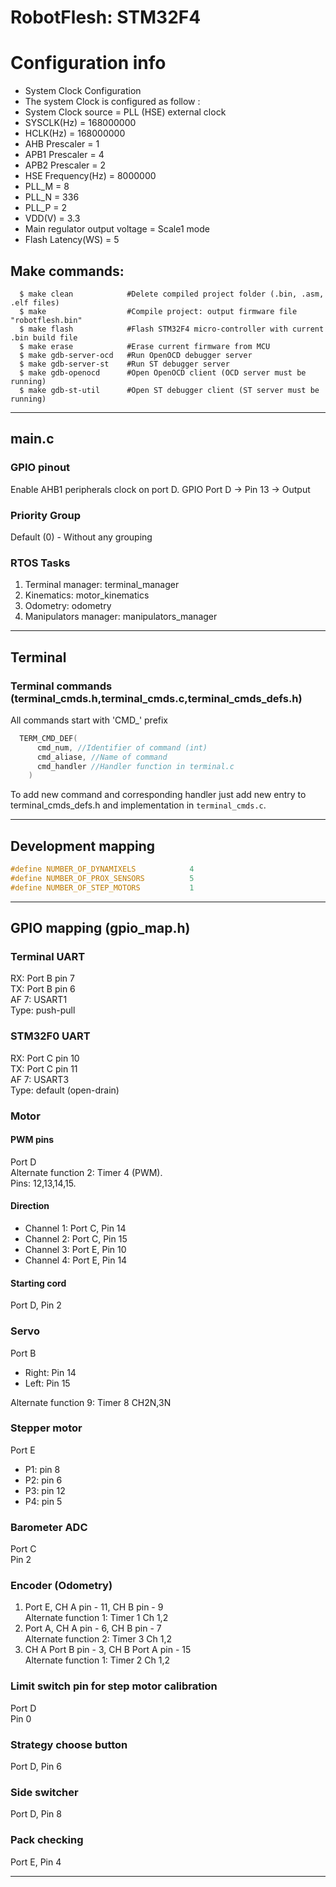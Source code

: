 RobotFlesh: STM32F4
=======

# Configuration info
  + System Clock Configuration
  + The system Clock is configured as follow :
  + System Clock source            = PLL (HSE) external clock
  + SYSCLK(Hz)                     = 168000000
  + HCLK(Hz)                       = 168000000
  + AHB Prescaler                  = 1
  + APB1 Prescaler                 = 4
  + APB2 Prescaler                 = 2
  + HSE Frequency(Hz)              = 8000000
  + PLL_M                          = 8
  + PLL_N                          = 336
  + PLL_P                          = 2
  + VDD(V)                         = 3.3
  + Main regulator output voltage  = Scale1 mode
  + Flash Latency(WS)              = 5

## Make commands:
```shell
  $ make clean            #Delete compiled project folder (.bin, .asm, .elf files)
  $ make                  #Compile project: output firmware file "robotflesh.bin"
  $ make flash            #Flash STM32F4 micro-controller with current .bin build file
  $ make erase            #Erase current firmware from MCU
  $ make gdb-server-ocd   #Run OpenOCD debugger server
  $ make gdb-server-st    #Run ST debugger server
  $ make gdb-openocd      #Open OpenOCD client (OCD server must be running)
  $ make gdb-st-util      #Open ST debugger client (ST server must be running)
```

---

## main.c

### GPIO pinout
  Enable AHB1 peripherals clock on port D.
  GPIO Port D -> Pin 13 -> Output

### Priority Group
  Default (0) - Without any grouping

### RTOS Tasks
  1. Terminal manager: terminal_manager
  2. Kinematics: motor_kinematics
  3. Odometry: odometry
  4. Manipulators manager: manipulators_manager

---

## Terminal
### Terminal commands (terminal_cmds.h,terminal_cmds.c,terminal_cmds_defs.h)
All commands start with 'CMD_' prefix

```c
  TERM_CMD_DEF(
      cmd_num, //Identifier of command (int)
      cmd_aliase, //Name of command
      cmd_handler //Handler function in terminal.c
    )
```

To add new command and corresponding handler just
add new entry to terminal_cmds_defs.h and implementation in `terminal_cmds.c`.

---

## Development mapping
```c
#define NUMBER_OF_DYNAMIXELS            4
#define NUMBER_OF_PROX_SENSORS          5
#define NUMBER_OF_STEP_MOTORS           1

```

---

## GPIO mapping (gpio_map.h)
### Terminal UART
  RX: Port B pin 7<br />
  TX: Port B pin 6<br />
  AF 7: USART1<br />
  Type: push-pull

### STM32F0 UART
  RX: Port C pin 10<br />
  TX: Port C pin 11<br />
  AF 7: USART3<br />
  Type: default (open-drain)

### Motor
#### PWM pins
Port D<br /> Alternate function 2: Timer 4 (PWM).<br />
Pins: 12,13,14,15.

#### Direction
  + Channel 1: Port C, Pin 14
  + Channel 2: Port C, Pin 15
  + Channel 3: Port E, Pin 10
  + Channel 4: Port E, Pin 14

#### Starting cord
  Port D, Pin 2

### Servo
Port B

  + Right: Pin 14
  + Left: Pin 15

Alternate function 9: Timer 8 CH2N,3N

### Stepper motor
Port E

  + P1: pin 8
  + P2: pin 6
  + P3: pin 12
  + P4: pin 5

### Barometer ADC
Port C<br />
Pin 2

### Encoder (Odometry)
1. Port E, CH A pin - 11, CH B pin - 9<br /> Alternate function 1: Timer 1 Ch 1,2
2. Port A, CH A pin - 6, CH B pin - 7<br /> Alternate function 2: Timer 3 Ch 1,2
3. CH A Port B pin - 3, CH B Port A pin - 15<br /> Alternate function 1: Timer 2 Ch 1,2

### Limit switch pin for step motor calibration
Port D<br />
Pin 0

### Strategy choose button
  Port D, Pin 6

### Side switcher
  Port D, Pin 8

### Pack checking
  Port E, Pin 4

---
